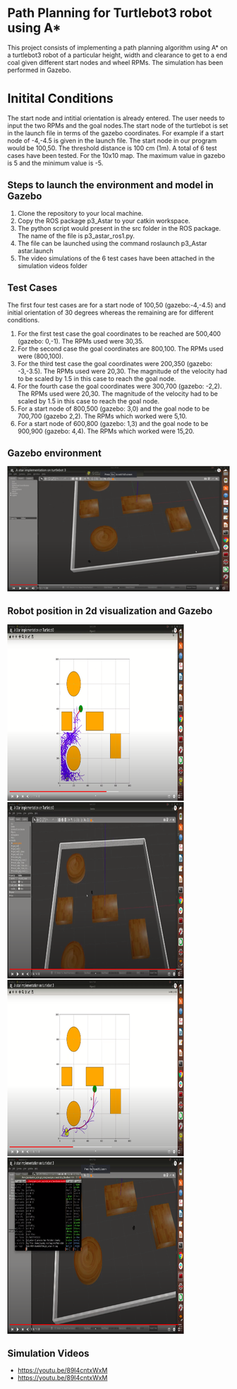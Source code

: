# Path Planning for Turtlebot3 robot using A* 
This project consists of implementing a path planning algorithm using A* on a turtlebot3 robot of a particular height, width and clearance to get to a end coal given different start nodes and wheel RPMs. The simulation has been performed in Gazebo.

# Initital Conditions
The start node and intitial orientation is already entered. The user needs to input the two RPMs and the goal nodes.The start node of the turtlebot is set 
in the launch file in terms of the gazebo coordinates. For example if a start node of -4,-4.5 is given in the launch file. The start node in our program would be 100,50. The threshold distance is 100 cm (1m).
A total of 6 test cases have been tested. For the 10x10 map. The maximum value in gazebo is 5 and the minimum value is -5. 

## Steps to launch the environment and model in Gazebo
1. Clone the repository to your local machine.
2. Copy the ROS package p3_Astar to your catkin workspace.
3. The python script would present in the src folder in the ROS package. The name of the file is p3_astar_ros1.py.
4. The file can be launched using the command roslaunch p3_Astar astar.launch
5. The video simulations of the 6 test cases have been attached in the simulation videos folder

## Test Cases
The first four test cases are for a start node of 100,50 (gazebo:-4,-4.5) and initial orientation of 30 degrees whereas the remaining are for different conditions. 
1. For the first test case the goal coordinates to be reached are 500,400 (gazebo: 0,-1). The RPMs used were 30,35. 
2. For the second case the goal coordinates are 800,100. The RPMs used were (800,100). 
3. For the third test case the goal coordinates were 200,350 (gazebo: -3,-3.5). The RPMs used were 20,30. The magnitude of the velocity had to be scaled by 1.5 in this case to reach the goal node. 
4. For the fourth case the goal coordinates were 300,700 (gazebo: -2,2). The RPMs used were 20,30. The magnitude of the velocity had to be scaled by 1.5 in this case to reach the goal node.
5. For a start node of 800,500 (gazebo: 3,0) and the goal node to be 700,700 (gazebo 2,2). The RPMs which worked were 5,10. 
6. For a start node of 600,800 (gazebo: 1,3) and the goal node to be 900,900 (gazebo: 4,4). The RPMs which worked were 15,20.

## Gazebo environment
<img src="https://github.com/jayesh68/TURTLEBOT3-ASTAR/blob/main/PathImages/Screenshot%20from%202022-03-04%2011-34-05.png"/>

## Robot position in 2d visualization and Gazebo
<img src="https://github.com/jayesh68/TURTLEBOT3-ASTAR/blob/main/PathImages/Screenshot%20from%202022-03-04%2011-26-58.png" width="400" height="400"/>
<img src="https://github.com/jayesh68/TURTLEBOT3-ASTAR/blob/main/PathImages/Screenshot%20from%202022-03-04%2011-27-25.png" width="400" height="400"/>

<img src="https://github.com/jayesh68/TURTLEBOT3-ASTAR/blob/main/PathImages/Screenshot%20from%202022-03-04%2011-28-11.png" width="400" height="400"/>
<img src="https://github.com/jayesh68/TURTLEBOT3-ASTAR/blob/main/PathImages/Screenshot%20from%202022-03-04%2011-31-49.png" width="400" height="400"/>

## Simulation Videos
* https://youtu.be/89I4cntxWxM
* https://youtu.be/89I4cntxWxM
